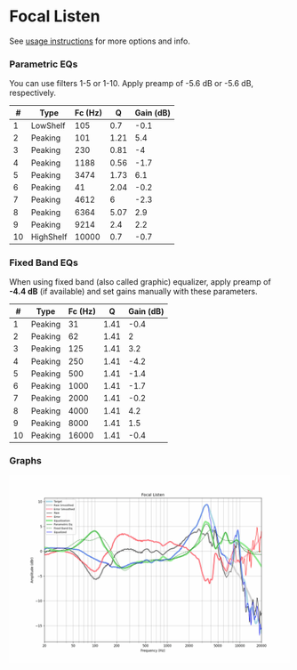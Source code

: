 # Focal Listen
See [usage instructions](https://github.com/jaakkopasanen/AutoEq#usage) for more options and info.

### Parametric EQs
You can use filters 1-5 or 1-10. Apply preamp of -5.6 dB or -5.6 dB, respectively.

|   # | Type      |   Fc (Hz) |    Q |   Gain (dB) |
|-----|-----------|-----------|------|-------------|
|   1 | LowShelf  |       105 | 0.7  |        -0.1 |
|   2 | Peaking   |       101 | 1.21 |         5.4 |
|   3 | Peaking   |       230 | 0.81 |        -4   |
|   4 | Peaking   |      1188 | 0.56 |        -1.7 |
|   5 | Peaking   |      3474 | 1.73 |         6.1 |
|   6 | Peaking   |        41 | 2.04 |        -0.2 |
|   7 | Peaking   |      4612 | 6    |        -2.3 |
|   8 | Peaking   |      6364 | 5.07 |         2.9 |
|   9 | Peaking   |      9214 | 2.4  |         2.2 |
|  10 | HighShelf |     10000 | 0.7  |        -0.7 |

### Fixed Band EQs
When using fixed band (also called graphic) equalizer, apply preamp of **-4.4 dB** (if available) and set gains manually with these parameters.

|   # | Type    |   Fc (Hz) |    Q |   Gain (dB) |
|-----|---------|-----------|------|-------------|
|   1 | Peaking |        31 | 1.41 |        -0.4 |
|   2 | Peaking |        62 | 1.41 |         2   |
|   3 | Peaking |       125 | 1.41 |         3.2 |
|   4 | Peaking |       250 | 1.41 |        -4.2 |
|   5 | Peaking |       500 | 1.41 |        -1.4 |
|   6 | Peaking |      1000 | 1.41 |        -1.7 |
|   7 | Peaking |      2000 | 1.41 |        -0.2 |
|   8 | Peaking |      4000 | 1.41 |         4.2 |
|   9 | Peaking |      8000 | 1.41 |         1.5 |
|  10 | Peaking |     16000 | 1.41 |        -0.4 |

### Graphs
![](./Focal%20Listen.png)
